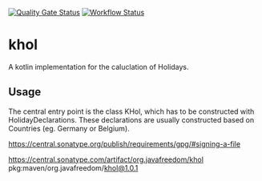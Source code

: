 [![Quality Gate Status](https://sonarcloud.io/api/project_badges/measure?project=triplem_khol&metric=alert_status)](https://sonarcloud.io/summary/new_code?id=triplem_khol)
[![Workflow Status](https://github.com/triplem/khol/actions/workflows/continuous-integration.yml/badge.svg)](https://github.com/triplem/khol/actions/workflows/continuous-integration.yml)

# khol

A kotlin implementation for the caluclation of Holidays.

## Usage

The central entry point is the class KHol, which has to be constructed with HolidayDeclarations. These declarations 
are usually constructed based on Countries (eg. Germany or Belgium). 

https://central.sonatype.org/publish/requirements/gpg/#signing-a-file


https://central.sonatype.com/artifact/org.javafreedom/khol
pkg:maven/org.javafreedom/khol@1.0.1
